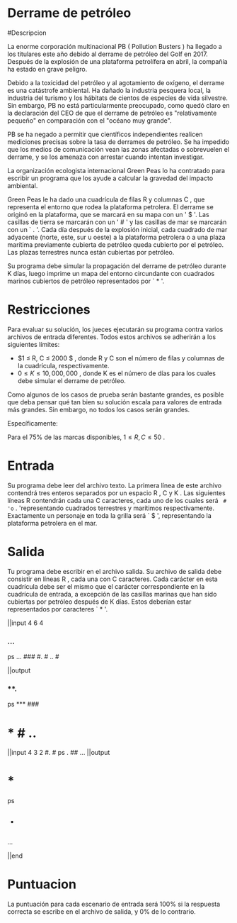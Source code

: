 # Derrame de petróleo

#Descripcion

La enorme corporación multinacional PB ( Pollution Busters ) ha llegado a los titulares este año debido al derrame de petróleo del Golf en 2017. Después de la explosión de una plataforma petrolífera en abril, la compañía ha estado en grave peligro.

Debido a la toxicidad del petróleo y al agotamiento de oxígeno, el derrame es una catástrofe ambiental. Ha dañado la industria pesquera local, la industria del turismo y los hábitats de cientos de especies de vida silvestre. Sin embargo, PB no está particularmente preocupado, como quedó claro en la declaración del CEO de que el derrame de petróleo es "relativamente pequeño" en comparación con el "océano muy grande".

PB se ha negado a permitir que científicos independientes realicen mediciones precisas sobre la tasa de derrames de petróleo. Se ha impedido que los medios de comunicación vean las zonas afectadas o sobrevuelen el derrame, y se los amenaza con arrestar cuando intentan investigar.

La organización ecologista internacional Green Peas lo ha contratado para escribir un programa que los ayude a calcular la gravedad del impacto ambiental.

Green Peas le ha dado una cuadrícula de filas R y columnas C , que representa el entorno que rodea la plataforma petrolera. El derrame se originó en la plataforma, que se marcará en su mapa con un ' $ '. Las casillas de tierra se marcarán con un ' # ' y las casillas de mar se marcarán con un ` . '. Cada día después de la explosión inicial, cada cuadrado de mar adyacente (norte, este, sur u oeste) a la plataforma petrolera o a una plaza marítima previamente cubierta de petróleo queda cubierto por el petróleo. Las plazas terrestres nunca están cubiertas por petróleo.

Su programa debe simular la propagación del derrame de petróleo durante K días, luego imprime un mapa del entorno circundante con cuadrados marinos cubiertos de petróleo representados por ` * '.

# Restricciones
Para evaluar su solución, los jueces ejecutarán su programa contra varios archivos de entrada diferentes. Todos estos archivos se adherirán a los siguientes límites:

* $1 ≤ R, C ≤ 2000 $ , donde R y C son el número de filas y columnas de la cuadrícula, respectivamente.
* $0 ≤ K ≤ 10,000,000$ , donde K es el número de días para los cuales debe simular el derrame de petróleo.

Como algunos de los casos de prueba serán bastante grandes, es posible que deba pensar qué tan bien su solución escala para valores de entrada más grandes. Sin embargo, no todos los casos serán grandes. 

Específicamente:

Para el 75% de las marcas disponibles, $1 ≤ R, C ≤ 50$ .
# Entrada

Su programa debe leer del archivo texto. La primera línea de este archivo contendrá tres enteros separados por un espacio R , C y K . Las siguientes líneas R contendrán cada una C caracteres, cada uno de los cuales será ` # 'o` . 'representando cuadrados terrestres y marítimos respectivamente. Exactamente un personaje en toda la grilla será ` $ ', representando la plataforma petrolera en el mar.

# Salida

Tu programa debe escribir en el archivo salida. Su archivo de salida debe consistir en líneas R , cada una con C caracteres. Cada carácter en esta cuadrícula debe ser el mismo que el carácter correspondiente en la cuadrícula de entrada, a excepción de las casillas marinas que han sido cubiertas por petróleo después de K días. Estos deberían estar representados por caracteres ` * '.

||input 
4 6 4
### ...
ps
... ###
#. # .. #

||output
### **.
ps
*** ###
# * # .. #

||input
4 3 2
#. #
ps
. ##
...
||output
# * #
ps
* ##
...

||end

# Puntuacion

La puntuación para cada escenario de entrada será 100% si la respuesta correcta se escribe en el archivo de salida, y 0% de lo contrario.
